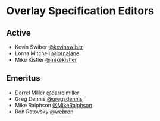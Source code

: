 # Overlay Specification Editors

## Active
* Kevin Swiber [@kevinswiber](https://github.com/kevinswiber)
* Lorna Mitchell [@lornajane](https://github.com/lornajane)
* Mike Kistler [@mikekistler](https://github.com/mikekistler)

## Emeritus
* Darrel Miller [@darrelmiller](https://github.com/darrelmiller)
* Greg Dennis [@gregsdennis](https://github.com/gregsdennis)
* Mike Ralphson [@MikeRalphson](https://github.com/MikeRalphson)
* Ron Ratovsky [@webron](https://github.com/webron)
